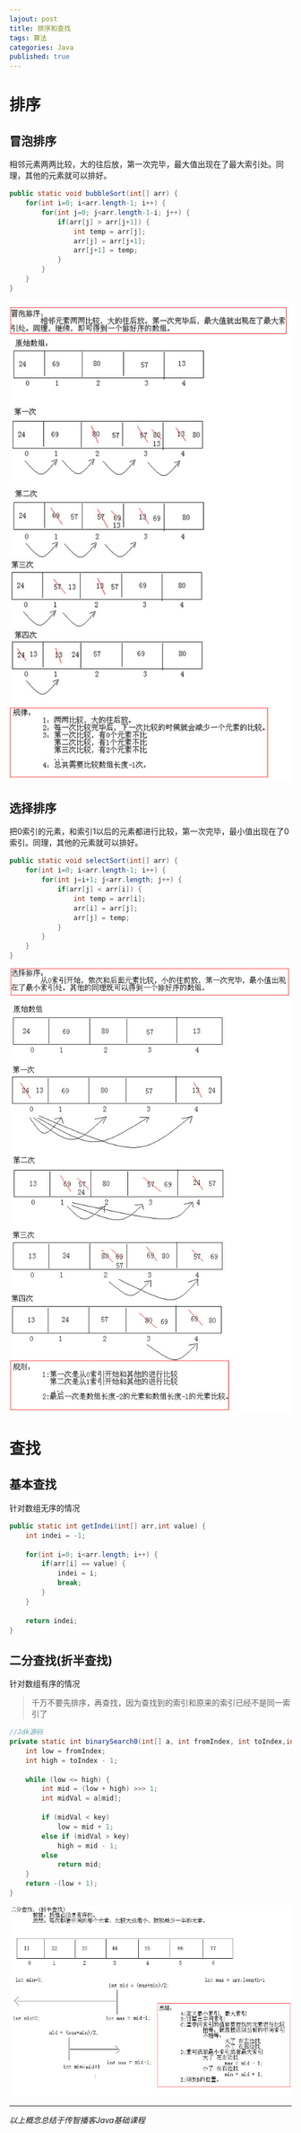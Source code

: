 ```yaml
---  
lajout: post  
title: 排序和查找  
tags: 算法  
categories: Java  
published: true  
---  
```


# 排序

## 冒泡排序

相邻元素两两比较，大的往后放，第一次完毕，最大值出现在了最大索引处。同理，其他的元素就可以排好。

```java
public static void bubbleSort(int[] arr) {
	for(int i=0; i<arr.length-1; i++) {
		for(int j=0; j<arr.length-1-i; j++) {
			if(arr[j] > arr[j+1]) {
				int temp = arr[j];
				arr[j] = arr[j+1];
				arr[j+1] = temp;
			}
		}
	}
}
```

![冒泡排序原理图解](/static/img/排序和查找/冒泡排序原理图解.jpg "冒泡排序原理图解")

## 选择排序

把0索引的元素，和索引1以后的元素都进行比较，第一次完毕，最小值出现在了0索引。同理，其他的元素就可以排好。

```java
public static void selectSort(int[] arr) {
	for(int i=0; i<arr.length-1; i++) {
		for(int j=i+1; j<arr.length; j++) {
			if(arr[j] < arr[i]) {
				int temp = arr[i];
				arr[i] = arr[j];
				arr[j] = temp;
			}
		}
	}
}
```

![选择排序原理图解](/static/img/排序和查找/选择排序原理图解.jpg "选择排序原理图解")

# 查找

## 基本查找

针对数组无序的情况

```java
public static int getIndei(int[] arr,int value) {
	int indei = -1;
	
	for(int i=0; i<arr.length; i++) {
		if(arr[i] == value) {
			indei = i;
			break;
		}
	}
	
	return indei;
}
```

## 二分查找(折半查找)

针对数组有序的情况

> 千万不要先排序，再查找，因为查找到的索引和原来的索引已经不是同一索引了

```java
//Jdk源码
private static int binarySearch0(int[] a, int fromIndex, int toIndex,int key) {
    int low = fromIndex;
    int high = toIndex - 1;

    while (low <= high) {
        int mid = (low + high) >>> 1; 
        int midVal = a[mid];

        if (midVal < key)
            low = mid + 1; 
        else if (midVal > key)
            high = mid - 1;
        else
            return mid;
    }
    return -(low + 1);
}
```

![二分查找原理图解](/static/img/排序和查找/二分查找原理图解.jpg "二分查找原理图解")


----------

*以上概念总结于传智播客Java基础课程*